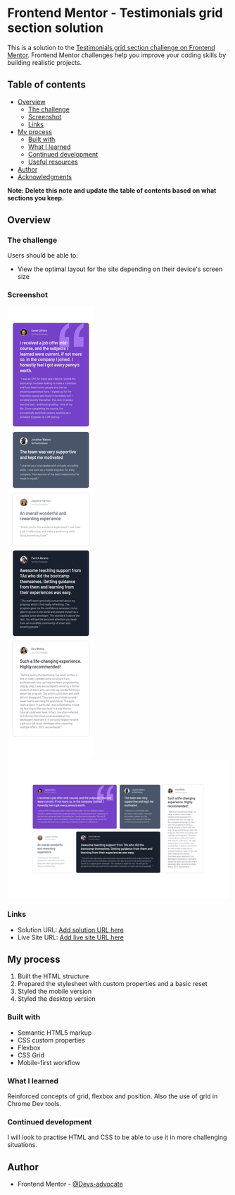 # Frontend Mentor - Testimonials grid section solution

This is a solution to the [Testimonials grid section challenge on Frontend Mentor](https://www.frontendmentor.io/challenges/testimonials-grid-section-Nnw6J7Un7). Frontend Mentor challenges help you improve your coding skills by building realistic projects.

## Table of contents

- [Overview](#overview)
  - [The challenge](#the-challenge)
  - [Screenshot](#screenshot)
  - [Links](#links)
- [My process](#my-process)
  - [Built with](#built-with)
  - [What I learned](#what-i-learned)
  - [Continued development](#continued-development)
  - [Useful resources](#useful-resources)
- [Author](#author)
- [Acknowledgments](#acknowledgments)

**Note: Delete this note and update the table of contents based on what sections you keep.**

## Overview

### The challenge

Users should be able to:

- View the optimal layout for the site depending on their device's screen size

### Screenshot

![Mobile Screen Shot](./design/mobile-first-solution.png)
![Desktop Screen Shot](./design/desktop-solution.png)

### Links

- Solution URL: [Add solution URL here](https://your-solution-url.com)
- Live Site URL: [Add live site URL here](https://your-live-site-url.com)

## My process

1. Built the HTML structure
2. Prepared the stylesheet with custom properties and a basic reset
3. Styled the mobile version
4. Styled the desktop version

### Built with

- Semantic HTML5 markup
- CSS custom properties
- Flexbox
- CSS Grid
- Mobile-first workflow

### What I learned

Reinforced concepts of grid, flexbox and position. Also the use of grid in Chrome Dev tools.

### Continued development

I will look to practise HTML and CSS to be able to use it in more challenging situations.

## Author

- Frontend Mentor - [@Devs-advocate](https://www.frontendmentor.io/profile/Devs-advocate)
